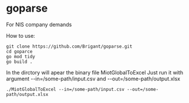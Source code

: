 # goparse
For NIS company demands

How to use:
```
git clone https://github.com/Brigant/goparse.git
cd goparce
go mod tidy
go build .
```
In the dirctory will apear the binary file MiotGlobalToExcel
Just run it with argument --in=/some-path/input.csv and --out=/some-path/output.xlsx

```
./MiotGlobalToExcel --in=/some-path/input.csv --out=/some-path/output.xlsx
```
